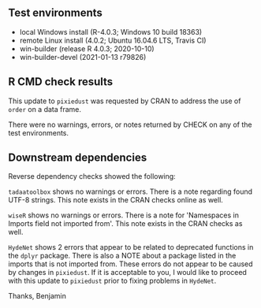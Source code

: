 ## Test environments
* local Windows install (R-4.0.3; Windows 10 build 18363)
* remote Linux install (4.0.2; Ubuntu 16.04.6 LTS, Travis CI)
* win-builder (release R 4.0.3; 2020-10-10)
* win-builder-devel (2021-01-13 r79826)

## R CMD check results
This update to `pixiedust` was requested by CRAN to address the use of `order` on a data frame.

There were no warnings, errors, or notes returned by CHECK on any of the 
test environments.


## Downstream dependencies
Reverse dependency checks showed the following:

`tadaatoolbox` shows no warnings or errors. There is a note regarding found UTF-8 strings. This note exists in the CRAN checks online as well.

`wiseR` shows no warnings or errors. There is a note for 'Namespaces in Imports field not imported from'. This note exists in the CRAN checks as well.

`HydeNet` shows 2 errors that appear to be related to deprecated functions in the `dplyr` package.  There is also a NOTE about a package listed in the imports that is not imported from. These errors do not appear to be caused by changes in `pixiedust`. If it is acceptable to you, I would like to proceed with this update to `pixiedust` prior to fixing problems in `HydeNet`.

Thanks,
Benjamin
